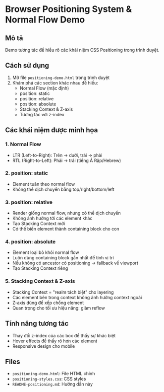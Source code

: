 # Browser Positioning System & Normal Flow Demo

## Mô tả
Demo tương tác để hiểu rõ các khái niệm CSS Positioning trong trình duyệt.

## Cách sử dụng
1. Mở file `positioning-demo.html` trong trình duyệt
2. Khám phá các section khác nhau để hiểu:
   - Normal Flow (mặc định)
   - position: static
   - position: relative
   - position: absolute
   - Stacking Context & Z-axis
   - Tương tác với z-index

## Các khái niệm được minh họa

### 1. Normal Flow
- LTR (Left-to-Right): Trên → dưới, trái → phải
- RTL (Right-to-Left): Phải → trái (tiếng Ả Rập/Hebrew)

### 2. position: static
- Element tuân theo normal flow
- Không thể dịch chuyển bằng top/right/bottom/left

### 3. position: relative
- Render giống normal flow, nhưng có thể dịch chuyển
- Không ảnh hưởng tới các element khác
- Tạo Stacking Context mới
- Có thể biến element thành containing block cho con

### 4. position: absolute
- Element loại bỏ khỏi normal flow
- Luôn dùng containing block gần nhất để tính vị trí
- Nếu không có ancestor có positioning → fallback về viewport
- Tạo Stacking Context riêng

### 5. Stacking Context & Z-axis
- Stacking Context = "realm tách biệt" cho layering
- Các element bên trong context không ảnh hưởng context ngoài
- Z-axis dùng để xếp chồng element
- Quan trọng cho tối ưu hiệu năng: giảm reflow

## Tính năng tương tác
- Thay đổi z-index của các box để thấy sự khác biệt
- Hover effects để thấy rõ hơn các element
- Responsive design cho mobile

## Files
- `positioning-demo.html`: File HTML chính
- `positioning-styles.css`: CSS styles
- `README-positioning.md`: Hướng dẫn này
